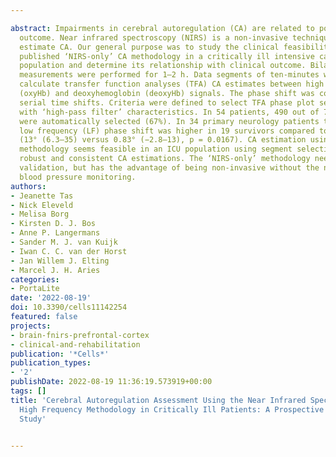 ---
abstract: Impairments in cerebral autoregulation (CA) are related to poor clinical
  outcome. Near infrared spectroscopy (NIRS) is a non-invasive technique applied to
  estimate CA. Our general purpose was to study the clinical feasibility of a previously
  published ‘NIRS-only’ CA methodology in a critically ill intensive care unit (ICU)
  population and determine its relationship with clinical outcome. Bilateral NIRS
  measurements were performed for 1–2 h. Data segments of ten-minutes were used to
  calculate transfer function analyses (TFA) CA estimates between high frequency oxyhemoglobin
  (oxyHb) and deoxyhemoglobin (deoxyHb) signals. The phase shift was corrected for
  serial time shifts. Criteria were defined to select TFA phase plot segments (segments)
  with ‘high-pass filter’ characteristics. In 54 patients, 490 out of 729 segments
  were automatically selected (67%). In 34 primary neurology patients the median (q1–q3)
  low frequency (LF) phase shift was higher in 19 survivors compared to 15 non-survivors
  (13° (6.3–35) versus 0.83° (−2.8–13), p = 0.0167). CA estimation using the NIRS-only
  methodology seems feasible in an ICU population using segment selection for more
  robust and consistent CA estimations. The ‘NIRS-only’ methodology needs further
  validation, but has the advantage of being non-invasive without the need for arterial
  blood pressure monitoring.
authors:
- Jeanette Tas
- Nick Eleveld
- Melisa Borg
- Kirsten D. J. Bos
- Anne P. Langermans
- Sander M. J. van Kuijk
- Iwan C. C. van der Horst
- Jan Willem J. Elting
- Marcel J. H. Aries
categories:
- PortaLite
date: '2022-08-19'
doi: 10.3390/cells11142254
featured: false
projects:
- brain-fnirs-prefrontal-cortex
- clinical-and-rehabilitation
publication: '*Cells*'
publication_types:
- '2'
publishDate: 2022-08-19 11:36:19.573919+00:00
tags: []
title: 'Cerebral Autoregulation Assessment Using the Near Infrared Spectroscopy ‘NIRS-Only’
  High Frequency Methodology in Critically Ill Patients: A Prospective Cross-Sectional
  Study'

---
